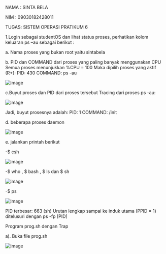 NAMA : SINTA BELA

NIM  : 09030182428011

TUGAS: SISTEM OPERASI PRATIKUM 6

1.Login sebagai studentOS dan lihat status proses, perhatikan kolom keluaran ps –au sebagai berikut :

a. Nama proses yang bukan root yaitu sintabela

b. PID dan COMMAND dari proses yang paling banyak menggunakan CPU Semua proses menunjukkan %CPU = 100 Maka dipilih proses yang aktif (R+): PID: 430 COMMAND: ps -au

  ![image](https://github.com/user-attachments/assets/1fd16c40-4b02-499f-a22c-004d1c83d005)


   c.Buyut proses dan PID dari proses tersebut Tracing dari proses ps -au:

   ![image](https://github.com/user-attachments/assets/a326cfd4-535a-4374-b5fd-9987efb730a7)

   Jadi, buyut prosesnya adalah: PID: 1 COMMAND: /init

 d. beberapa proses daemon 

 ![image](https://github.com/user-attachments/assets/63057d85-4855-49ac-b59d-c47c335591ba)

  e. jalankan printah berikut
  
-$ csh

![image](https://github.com/user-attachments/assets/468827ba-c7dd-4848-bfee-6fdd0a7b6156)

-$ who , $ bash , $ ls dan $ sh

![image](https://github.com/user-attachments/assets/b2c411e5-05ac-414d-a9d3-0fd090b0fdc3)

-$ ps

![image](https://github.com/user-attachments/assets/19f69e3a-bb41-441c-b327-595fe40584db)

PID terbesar: 663 (sh) Urutan lengkap sampai ke induk utama (PPID = 1) ditelusuri dengan ps -fp [PID]

Program prog.sh dengan Trap

a). Buka file prog.sh

![image](https://github.com/user-attachments/assets/7b75d993-bd9b-4b3b-ae31-4044dcaedbcb)












   

